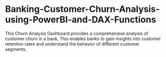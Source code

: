 # Banking-Customer-Churn-Analysis-using-PowerBI-and-DAX-Functions
This Churn Analysis Dashboard provides a comprehensive analysis of customer churn in a bank, This enables banks to gain insights into customer retention rates and understand the behavior of different customer segments.
